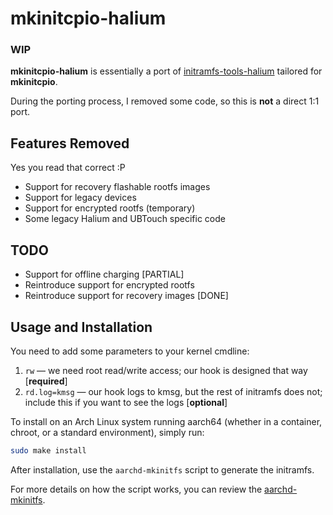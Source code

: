 # mkinitcpio-halium

### WIP

**mkinitcpio-halium** is essentially a port of [initramfs-tools-halium](https://github.com/droidian/initramfs-tools-halium) tailored for **mkinitcpio**.

During the porting process, I removed some code, so this is **not** a direct 1:1 port.

## Features Removed
Yes you read that correct :P
- Support for recovery flashable rootfs images 
- Support for legacy devices
- Support for encrypted rootfs (temporary)
- Some legacy Halium and UBTouch specific code

## TODO
- Support for offline charging [PARTIAL]
- Reintroduce support for encrypted rootfs
- Reintroduce support for recovery images [DONE]

## Usage and Installation

You need to add some parameters to your kernel cmdline:  

1. `rw` — we need root read/write access; our hook is designed that way [**required**]  
2. `rd.log=kmsg` — our hook logs to kmsg, but the rest of initramfs does not; include this if you want to see the logs [**optional**]

To install on an Arch Linux system running aarch64 (whether in a container, chroot, or a standard environment), simply run:

```bash
sudo make install
```

After installation, use the `aarchd-mkinitfs` script to generate the initramfs.

For more details on how the script works, you can review the [aarchd-mkinitfs](aarchd-mkinitfs).
